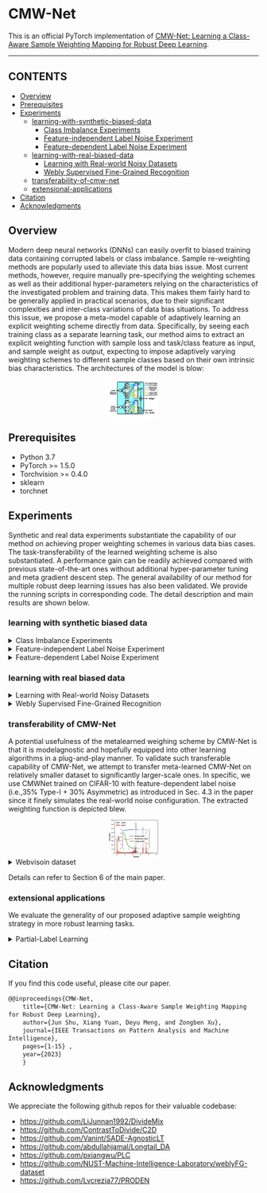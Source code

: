 # CMW-Net
This is an official PyTorch implementation of [CMW-Net: Learning a Class-Aware Sample Weighting Mapping for Robust Deep Learning](https://arxiv.org/pdf/2202.05613.pdf).
****
## CONTENTS

* [Overview](#overview)
* [Prerequisites](#prerequisites)
* [Experiments](#experiments)
    * [learning-with-synthetic-biased-data](#learning-with-synthetic-biased-data)
        * [Class Imbalance Experiments](#Class-Imbalance-Experiments)
        * [Feature-independent Label Noise Experiment](#Feature-independent-Label-Noise-Experiment)
        * [Feature-dependent Label Noise Experiment](#Feature-dependent-Label-Noise-Experiment)
    * [learning-with-real-biased-data](#learning-with-real-biased-data)
        * [Learning with Real-world Noisy Datasets](#Learning-with-Real-world-Noisy-Datasets)
        * [Webly Supervised Fine-Grained Recognition](#Webly-Supervised-Fine-Grained-Recognition)
    * [transferability-of-cmw-net](#transferability-of-cmw-net)
    * [extensional-applications](#extensional-applications)
        <!-- * [Partial-Label Learning](#Partial-Label_Learning) -->
* [Citation](#citation)
* [Acknowledgments](#acknowledgments)

## Overview

Modern deep neural networks (DNNs) can easily overfit to biased training data containing corrupted labels or class imbalance.
Sample re-weighting methods are popularly used to alleviate this data bias issue. Most current methods, however, require manually
pre-specifying the weighting schemes as well as their additional hyper-parameters relying on the characteristics of the investigated
problem and training data. This makes them fairly hard to be generally applied in practical scenarios, due to their significant complexities
and inter-class variations of data bias situations. To address this issue, we propose a meta-model capable of adaptively learning an explicit weighting scheme directly from data. Specifically, by seeing each training class as a separate learning task, our method aims to extract an explicit weighting function with sample loss and task/class feature as input, and sample weight as output, expecting to impose adaptively varying weighting schemes to different sample classes based on their own intrinsic bias characteristics. The architectures of the model is blow:
<div  align="center">    
    <img src="fig/weightnet_class.jpg" width="20%" height="20%" align=center />
</div>

## Prerequisites
* Python 3.7
* PyTorch >= 1.5.0
* Torchvision >= 0.4.0
* sklearn
* torchnet
    
## Experiments
Synthetic and real data experiments substantiate the capability of our method on achieving proper weighting schemes in various data bias cases. The task-transferability of the learned weighting scheme is also substantiated. A performance gain can be readily achieved
compared with previous state-of-the-art ones without additional hyper-parameter tuning and meta gradient descent step. The general availability of our method for multiple robust deep learning issues has also been validated. We provide the running scripts in corresponding code. The detail description and main results are shown below.

### learning with synthetic biased data
<details>
  <summary> <a id='Class-Imbalance-Experiments'>Class Imbalance Experiments</a></summary>

You can repeat the results of Class Imbalance Experiments(TABLE 1 in the paper) by

```
cd section4/Class_Imbalance
bash table1.sh
```

The main results are shown below:
<table class="tg">
<thead>
  <tr>
    <th class="tg-0pky">Dataset Name </th>
    <th class="tg-c3ow" colspan="6">CIFAR-10-LT </th>
    <th class="tg-c3ow" colspan="6">CIFAR-100-LT</th>
  </tr>
</thead>
<tbody>
  <tr>
    <td class="tg-0pky">Imbalance factor </td>
    <td class="tg-c3ow">200 </td>
    <td class="tg-c3ow">100 </td>
    <td class="tg-c3ow">50 </td>
    <td class="tg-c3ow">20 </td>
    <td class="tg-c3ow">10 </td>
    <td class="tg-c3ow">1 </td>
    <td class="tg-c3ow">200 </td>
    <td class="tg-c3ow">100 </td>
    <td class="tg-c3ow">50 </td>
    <td class="tg-c3ow">20 </td>
    <td class="tg-c3ow">10 </td>
    <td class="tg-c3ow">1</td>
  </tr>
  <tr>
    <td class="tg-0pky">ERM </td>
    <td class="tg-c3ow">34.32 </td>
    <td class="tg-c3ow">29.64 </td>
    <td class="tg-c3ow">25.19 </td>
    <td class="tg-c3ow">17.77 </td>
    <td class="tg-c3ow">13.61 </td>
    <td class="tg-c3ow">7.53 </td>
    <td class="tg-c3ow">65.16 </td>
    <td class="tg-c3ow">61.68 </td>
    <td class="tg-c3ow">56.15 </td>
    <td class="tg-c3ow">48.86 </td>
    <td class="tg-c3ow">44.29 </td>
    <td class="tg-c3ow">29.50</td>
  </tr>
  <tr>
    <td class="tg-0pky">Focal loss</td>
    <td class="tg-c3ow">34.71 </td>
    <td class="tg-c3ow">29.62 </td>
    <td class="tg-c3ow">23.29 </td>
    <td class="tg-c3ow">17.24 </td>
    <td class="tg-c3ow">13.34 </td>
    <td class="tg-c3ow">6.97 </td>
    <td class="tg-c3ow">64.38 </td>
    <td class="tg-c3ow">61.59 </td>
    <td class="tg-c3ow">55.68 </td>
    <td class="tg-c3ow">48.05 </td>
    <td class="tg-c3ow">44.22 </td>
    <td class="tg-c3ow">28.85</td>
  </tr>
  <tr>
    <td class="tg-0pky">CB loss</td>
    <td class="tg-c3ow">31.11 </td>
    <td class="tg-c3ow">27.63 </td>
    <td class="tg-c3ow">21.95 </td>
    <td class="tg-c3ow">15.64 </td>
    <td class="tg-c3ow">13.23 </td>
    <td class="tg-c3ow">7.53 </td>
    <td class="tg-c3ow">64.44 </td>
    <td class="tg-c3ow">61.23 </td>
    <td class="tg-c3ow">55.21 </td>
    <td class="tg-c3ow">48.06 </td>
    <td class="tg-c3ow">42.43 </td>
    <td class="tg-c3ow">29.37</td>
  </tr>
  <tr>
    <td class="tg-0pky">LDAM loss</td>
    <td class="tg-c3ow">- </td>
    <td class="tg-c3ow">26.65 </td>
    <td class="tg-c3ow">- </td>
    <td class="tg-c3ow">- </td>
    <td class="tg-c3ow">13.04 </td>
    <td class="tg-c3ow">- </td>
    <td class="tg-c3ow">60.40 </td>
    <td class="tg-c3ow">- </td>
    <td class="tg-c3ow">- </td>
    <td class="tg-c3ow">- </td>
    <td class="tg-c3ow">43.09 </td>
    <td class="tg-c3ow">-</td>
  </tr>
  <tr>
    <td class="tg-0pky">L2RW</td>
    <td class="tg-c3ow">33.49 </td>
    <td class="tg-c3ow">25.84 </td>
    <td class="tg-c3ow">21.07 </td>
    <td class="tg-c3ow">16.90 </td>
    <td class="tg-c3ow">14.81 </td>
    <td class="tg-c3ow">10.75 </td>
    <td class="tg-c3ow">66.62 </td>
    <td class="tg-c3ow">59.77 </td>
    <td class="tg-c3ow">55.56 </td>
    <td class="tg-c3ow">48.36 </td>
    <td class="tg-c3ow">46.27 </td>
    <td class="tg-c3ow">35.89</td>
  </tr>
  <tr>
    <td class="tg-0pky">MW-Net </td>
    <td class="tg-c3ow">32.80 </td>
    <td class="tg-c3ow">26.43 </td>
    <td class="tg-c3ow">20.90 </td>
    <td class="tg-c3ow">15.55 </td>
    <td class="tg-c3ow">12.45 </td>
    <td class="tg-c3ow">7.19 </td>
    <td class="tg-c3ow">63.38 </td>
    <td class="tg-c3ow">58.39 </td>
    <td class="tg-c3ow">54.34 </td>
    <td class="tg-c3ow">46.96 </td>
    <td class="tg-c3ow">41.09 </td>
    <td class="tg-c3ow">29.90</td>
  </tr>
  <tr>
    <td class="tg-0pky">MCW with CE loss</td>
    <td class="tg-c3ow">29.34 </td>
    <td class="tg-c3ow">23.59 </td>
    <td class="tg-c3ow">19.49 </td>
    <td class="tg-c3ow">13.54 </td>
    <td class="tg-c3ow">11.15 </td>
    <td class="tg-7btt">7.21 </td>
    <td class="tg-7btt">60.69 </td>
    <td class="tg-c3ow">56.65 </td>
    <td class="tg-c3ow">51.47 </td>
    <td class="tg-c3ow">44.38 </td>
    <td class="tg-c3ow">40.42 </td>
    <td class="tg-c3ow">-</td>
  </tr>
  <tr>
    <td class="tg-0pky">CMW-Net with CE loss </td>
    <td class="tg-7btt">27.80 </td>
    <td class="tg-7btt">21.15 </td>
    <td class="tg-7btt">17.26 </td>
    <td class="tg-7btt">12.45 </td>
    <td class="tg-7btt">10.97 </td>
    <td class="tg-c3ow">8.30 </td>
    <td class="tg-c3ow">60.85 </td>
    <td class="tg-7btt">55.25 </td>
    <td class="tg-7btt">49.73 </td>
    <td class="tg-7btt">43.06 </td>
    <td class="tg-7btt">39.41 </td>
    <td class="tg-c3ow">30.81</td>
  </tr>
  <tr>
    <td class="tg-0pky">MCW with LDAM loss</td>
    <td class="tg-7btt">25.10 </td>
    <td class="tg-c3ow">20.00 </td>
    <td class="tg-c3ow">17.77 </td>
    <td class="tg-c3ow">15.63 </td>
    <td class="tg-c3ow">12.60 </td>
    <td class="tg-c3ow">10.29 </td>
    <td class="tg-c3ow">60.47 </td>
    <td class="tg-c3ow">55.92 </td>
    <td class="tg-7btt">50.84 </td>
    <td class="tg-c3ow">47.62 </td>
    <td class="tg-c3ow">42.00 </td>
    <td class="tg-c3ow">-</td>
  </tr>
  <tr>
    <td class="tg-0pky">CMW-Net with LDAM loss </td>
    <td class="tg-c3ow">25.57 </td>
    <td class="tg-7btt">19.95 </td>
    <td class="tg-7btt">17.66 </td>
    <td class="tg-7btt">13.08 </td>
    <td class="tg-7btt">11.42 </td>
    <td class="tg-7btt">7.04 </td>
    <td class="tg-7btt">59.81 </td>
    <td class="tg-7btt">55.87 </td>
    <td class="tg-c3ow">51.14 </td>
    <td class="tg-7btt">45.26 </td>
    <td class="tg-7btt">40.32 </td>
    <td class="tg-7btt">29.19</td>
  </tr>
  <tr>
    <td class="tg-0pky">SADE</td>
    <td class="tg-c3ow">19.37 </td>
    <td class="tg-c3ow">16.78 </td>
    <td class="tg-c3ow">14.81 </td>
    <td class="tg-c3ow">11.78 </td>
    <td class="tg-c3ow">9.88 </td>
    <td class="tg-c3ow">7.72 </td>
    <td class="tg-c3ow">54.78 </td>
    <td class="tg-c3ow">50.20 </td>
    <td class="tg-c3ow">46.12 </td>
    <td class="tg-c3ow">40.06 </td>
    <td class="tg-c3ow">36.40 </td>
    <td class="tg-c3ow">28.08</td>
  </tr>
  <tr>
    <td class="tg-0pky">CMW-Net with SADE </td>
    <td class="tg-7btt">19.11 </td>
    <td class="tg-7btt">16.04 </td>
    <td class="tg-7btt">13.54 </td>
    <td class="tg-7btt">10.25 </td>
    <td class="tg-7btt">9.39 </td>
    <td class="tg-7btt">5.39 </td>
    <td class="tg-7btt">54.59 </td>
    <td class="tg-7btt">49.50 </td>
    <td class="tg-7btt">46.01 </td>
    <td class="tg-7btt">39.42 </td>
    <td class="tg-7btt">34.78 </td>
    <td class="tg-7btt">27.50</td>
  </tr>
</tbody>
</table>

Details can refer to Section 4.1 of the main paper.

</details>

<details>
  <summary> <a id='Feature-independent-Label-Noise-Experiment'>Feature-independent Label Noise Experiment</a> </summary>


You can repeat the results of Feature-independent Label Noise Experiment(TABLE 2 and TABLE 3 in the paper) by

```
cd section4/Feature-independent_Label_Noise
bash table2.sh
```
The main results are shown below:
<table class="tg">
<thead>
  <tr>
    <th class="tg-0pky" rowspan="2">Datasets</th>
    <th class="tg-c3ow" rowspan="2">Noise</th>
    <th class="tg-c3ow" colspan="4">Symmetric Noise</th>
    <th class="tg-c3ow" colspan="4">Asymmetric Noise</th>
  </tr>
  <tr>
    <th class="tg-0pky">0.2</th>
    <th class="tg-c3ow">0.4</th>
    <th class="tg-c3ow">0.6</th>
    <th class="tg-c3ow">0.8</th>
    <th class="tg-c3ow">0.2</th>
    <th class="tg-c3ow">0.4</th>
    <th class="tg-c3ow">0.6</th>
    <th class="tg-c3ow">0.8</th>
  </tr>
</thead>
<tbody>
  <tr>
    <td class="tg-0pky" rowspan="9">CIFAR-10</td>
    <td class="tg-c3ow">ERM </td>
    <td class="tg-c3ow">86.98 ± 0.12 </td>
    <td class="tg-c3ow">77.52 ± 0.41 </td>
    <td class="tg-c3ow">73.63 ± 0.85 </td>
    <td class="tg-c3ow">53.82 ± 1.04 </td>
    <td class="tg-c3ow">83.60 ± 0.24 </td>
    <td class="tg-c3ow">77.85 ± 0.98 </td>
    <td class="tg-c3ow">69.69 ± 0.72 </td>
    <td class="tg-c3ow">55.20 ± 0.28</td>
  </tr>
  <tr>
    <td class="tg-0pky">Forward</td>
    <td class="tg-c3ow">87.99 ± 0.36 </td>
    <td class="tg-c3ow">83.25 ± 0.38 </td>
    <td class="tg-c3ow">74.96 ± 0.65 </td>
    <td class="tg-c3ow">54.64 ± 0.44 </td>
    <td class="tg-c3ow">91.34 ± 0.28 </td>
    <td class="tg-c3ow">89.87 ± 0.61 </td>
    <td class="tg-c3ow">87.24 ± 0.96 </td>
    <td class="tg-c3ow">81.07 ± 1.92</td>
  </tr>
  <tr>
    <td class="tg-0pky">GCE</td>
    <td class="tg-c3ow">89.99 ± 0.16 </td>
    <td class="tg-c3ow">87.31 ± 0.53 </td>
    <td class="tg-c3ow">82.15 ± 0.47 </td>
    <td class="tg-c3ow">57.36 ± 2.08 </td>
    <td class="tg-c3ow">89.75 ± 1.53 </td>
    <td class="tg-c3ow">87.75 ± 0.36 </td>
    <td class="tg-c3ow">67.21 ± 3.64 </td>
    <td class="tg-c3ow">57.46 ± 0.31</td>
  </tr>
  <tr>
    <td class="tg-0pky">M-correction</td>
    <td class="tg-c3ow">93.80 ± 0.23 </td>
    <td class="tg-c3ow">92.53 ± 0.11 </td>
    <td class="tg-c3ow">90.30 ± 0.34 </td>
    <td class="tg-c3ow">86.80 ± 0.11 </td>
    <td class="tg-c3ow">92.15 ± 0.18 </td>
    <td class="tg-c3ow">91.76 ± 0.57 </td>
    <td class="tg-c3ow">87.59 ± 0.33 </td>
    <td class="tg-c3ow">67.78 ± 1.22</td>
  </tr>
  <tr>
    <td class="tg-0pky">DivideMix</td>
    <td class="tg-c3ow">95.70 ± 0.31 </td>
    <td class="tg-c3ow">95.00 ± 0.17 </td>
    <td class="tg-c3ow">94.23 ± 0.23 </td>
    <td class="tg-c3ow">92.90 ± 0.31 </td>
    <td class="tg-c3ow">93.96 ± 0.21 </td>
    <td class="tg-c3ow">91.80 ± 0.78 </td>
    <td class="tg-c3ow">80.14 ± 0.45 </td>
    <td class="tg-c3ow">59.23 ± 0.38</td>
  </tr>
  <tr>
    <td class="tg-0pky">L2RW</td>
    <td class="tg-c3ow">89.45 ± 0.62 </td>
    <td class="tg-c3ow">87.18 ± 0.84 </td>
    <td class="tg-c3ow">81.57 ± 0.66 </td>
    <td class="tg-c3ow">58.59 ± 1.84 </td>
    <td class="tg-c3ow">90.46 ± 0.56 </td>
    <td class="tg-c3ow">89.76 ± 0.53 </td>
    <td class="tg-c3ow">88.22 ± 0.71 </td>
    <td class="tg-c3ow">85.17 ± 0.31</td>
  </tr>
  <tr>
    <td class="tg-0pky">MW-Net</td>
    <td class="tg-c3ow">90.46 ± 0.52 </td>
    <td class="tg-c3ow">86.53 ± 0.57 </td>
    <td class="tg-c3ow">82.98 ± 0.34 </td>
    <td class="tg-c3ow">64.41 ± 0.92 </td>
    <td class="tg-c3ow">92.69 ± 0.24 </td>
    <td class="tg-c3ow">90.17 ± 0.11 </td>
    <td class="tg-c3ow">68.55 ± 0.76 </td>
    <td class="tg-c3ow">58.29 ± 1.33</td>
  </tr>
  <tr>
    <td class="tg-0pky">CMW-Net </td>
    <td class="tg-c3ow">91.09 ± 0.54 </td>
    <td class="tg-c3ow">86.91 ± 0.37 </td>
    <td class="tg-c3ow">83.33 ± 0.55 </td>
    <td class="tg-c3ow">64.80 ± 0.72 </td>
    <td class="tg-c3ow">93.02 ± 0.25 </td>
    <td class="tg-c3ow">92.70 ± 0.32 </td>
    <td class="tg-c3ow">91.28 ± 0.40 </td>
    <td class="tg-c3ow">87.50 ± 0.26</td>
  </tr>
  <tr>
    <td class="tg-0pky">CMW-Net-SL </td>
    <td class="tg-c3ow">96.20 ± 0.33 </td>
    <td class="tg-c3ow">95.29 ± 0.14 </td>
    <td class="tg-c3ow">94.51 ± 0.32 </td>
    <td class="tg-c3ow">92.10 ± 0.76 </td>
    <td class="tg-c3ow">95.48 ± 0.29 </td>
    <td class="tg-c3ow">94.51 ± 0.52 </td>
    <td class="tg-c3ow">94.18 ± 0.21 </td>
    <td class="tg-c3ow">93.07 ± 0.24</td>
  </tr>
  <tr>
    <td class="tg-0pky" rowspan="9">CIFAR-100</td>
    <td class="tg-c3ow">ERM </td>
    <td class="tg-c3ow">60.38 ± 0.75 </td>
    <td class="tg-c3ow">46.92 ± 0.51 </td>
    <td class="tg-c3ow">31.82 ± 1.16 </td>
    <td class="tg-c3ow">8.29 ± 3.24 </td>
    <td class="tg-c3ow">61.05 ± 0.11 </td>
    <td class="tg-c3ow">50.30 ± 1.11 </td>
    <td class="tg-c3ow">37.34 ± 1.80 </td>
    <td class="tg-c3ow">12.46 ± 0.43</td>
  </tr>
  <tr>
    <td class="tg-0pky">Forward</td>
    <td class="tg-c3ow">63.71 ± 0.49 </td>
    <td class="tg-c3ow">49.34 ± 0.60 </td>
    <td class="tg-c3ow">37.90 ± 0.76 </td>
    <td class="tg-c3ow">9.57 ± 1.01 </td>
    <td class="tg-c3ow">64.97 ± 0.47 </td>
    <td class="tg-c3ow">52.37 ± 0.71 </td>
    <td class="tg-c3ow">44.58 ± 0.60 </td>
    <td class="tg-c3ow">15.84 ± 0.62</td>
  </tr>
  <tr>
    <td class="tg-0pky">GCE</td>
    <td class="tg-c3ow">68.02 ± 1.05 </td>
    <td class="tg-c3ow">64.18 ± 0.30 </td>
    <td class="tg-c3ow">54.46 ± 0.31 </td>
    <td class="tg-c3ow">15.61 ± 0.97 </td>
    <td class="tg-c3ow">66.15 ± 0.44 </td>
    <td class="tg-c3ow">56.85 ± 0.72 </td>
    <td class="tg-c3ow">40.58 ± 0.47 </td>
    <td class="tg-c3ow">15.82 ± 0.63</td>
  </tr>
  <tr>
    <td class="tg-0pky">M-correction</td>
    <td class="tg-c3ow">73.90 ± 0.14 </td>
    <td class="tg-c3ow">70.10 ± 0.14 </td>
    <td class="tg-c3ow">59.50 ± 0.35 </td>
    <td class="tg-c3ow">48.20 ± 0.23 </td>
    <td class="tg-c3ow">71.85 ± 0.19 </td>
    <td class="tg-c3ow">70.83 ± 0.48 </td>
    <td class="tg-c3ow">60.51 ± 0.52 </td>
    <td class="tg-c3ow">16.06 ± 0.33</td>
  </tr>
  <tr>
    <td class="tg-0pky">DivideMix</td>
    <td class="tg-c3ow">76.90 ± 0.21 </td>
    <td class="tg-c3ow">75.20 ± 0.12 </td>
    <td class="tg-c3ow">72.00 ± 0.33 </td>
    <td class="tg-c3ow">59.60 ± 0.21 </td>
    <td class="tg-c3ow">76.12 ± 0.44 </td>
    <td class="tg-c3ow">73.47 ± 0.63 </td>
    <td class="tg-c3ow">45.83 ± 0.83 </td>
    <td class="tg-c3ow">16.98 ± 0.40</td>
  </tr>
  <tr>
    <td class="tg-0pky">L2RW</td>
    <td class="tg-c3ow">65.32 ± 0.42 </td>
    <td class="tg-c3ow">55.75 ± 0.81 </td>
    <td class="tg-c3ow">41.16 ± 0.85 </td>
    <td class="tg-c3ow">16.80 ± 0.22 </td>
    <td class="tg-c3ow">65.93 ± 0.17 </td>
    <td class="tg-c3ow">62.48 ± 0.56 </td>
    <td class="tg-c3ow">51.66 ± 0.49 </td>
    <td class="tg-c3ow">12.40 ± 0.61</td>
  </tr>
  <tr>
    <td class="tg-0pky">MW-Net</td>
    <td class="tg-c3ow">69.93 ± 0.40 </td>
    <td class="tg-c3ow">65.29 ± 0.43 </td>
    <td class="tg-c3ow">55.59 ± 1.07 </td>
    <td class="tg-c3ow">27.63 ± 0.56 </td>
    <td class="tg-c3ow">69.80 ± 0.34 </td>
    <td class="tg-c3ow">64.88 ± 0.63 </td>
    <td class="tg-c3ow">56.89 ± 0.95 </td>
    <td class="tg-c3ow">17.05 ± 0.52</td>
  </tr>
  <tr>
    <td class="tg-0pky">CMW-Net </td>
    <td class="tg-c3ow">70.11 ± 0.19 </td>
    <td class="tg-c3ow">65.84 ± 0.50 </td>
    <td class="tg-c3ow">56.93 ± 0.38 </td>
    <td class="tg-c3ow">28.36 ± 0.67 </td>
    <td class="tg-c3ow">71.07 ± 0.56 </td>
    <td class="tg-c3ow">66.15 ± 0.51 </td>
    <td class="tg-c3ow">58.21 ± 0.78 </td>
    <td class="tg-c3ow">17.41 ± 0.16</td>
  </tr>
  <tr>
    <td class="tg-0pky">CMW-Net-SL </td>
    <td class="tg-c3ow">77.84 ± 0.12 </td>
    <td class="tg-c3ow">76.25 ± 0.67 </td>
    <td class="tg-c3ow">72.61 ± 0.92 </td>
    <td class="tg-c3ow">55.21 ± 0.31 </td>
    <td class="tg-c3ow">77.73 ± 0.37 </td>
    <td class="tg-c3ow">75.69 ± 0.68 </td>
    <td class="tg-c3ow">61.54 ± 0.72 </td>
    <td class="tg-c3ow">18.34 ± 0.21</td>
  </tr>
</tbody>
</table>

<table class="tg">
<thead>
  <tr>
    <th class="tg-c3ow" rowspan="2">Datasets</th>
    <th class="tg-c3ow" rowspan="2">Noise</th>
    <th class="tg-c3ow" colspan="4">Symmetric</th>
    <th class="tg-c3ow">Asy. Noise</th>
  </tr>
  <tr>
    <th class="tg-c3ow">0.2 </th>
    <th class="tg-c3ow">0.5 </th>
    <th class="tg-c3ow">0.8 </th>
    <th class="tg-c3ow">0.9 </th>
    <th class="tg-c3ow">0.4</th>
  </tr>
</thead>
<tbody>
  <tr>
    <td class="tg-c3ow" rowspan="8">CIFAR-10</td>
    <td class="tg-c3ow">DivideMix</td>
    <td class="tg-c3ow">95.7 </td>
    <td class="tg-c3ow">94.4 </td>
    <td class="tg-c3ow">92.9 </td>
    <td class="tg-c3ow">75.4 </td>
    <td class="tg-c3ow">92.1</td>
  </tr>
  <tr>
    <td class="tg-c3ow">ELR+</td>
    <td class="tg-c3ow">94.6 </td>
    <td class="tg-c3ow">93.8 </td>
    <td class="tg-c3ow">93.1 </td>
    <td class="tg-c3ow">75.2 </td>
    <td class="tg-c3ow">92.7</td>
  </tr>
  <tr>
    <td class="tg-c3ow">REED</td>
    <td class="tg-c3ow">95.7 </td>
    <td class="tg-c3ow">95.4 </td>
    <td class="tg-c3ow">94.1 </td>
    <td class="tg-c3ow">93.5 </td>
    <td class="tg-c3ow">-</td>
  </tr>
  <tr>
    <td class="tg-c3ow">AugDesc</td>
    <td class="tg-c3ow">96.2 </td>
    <td class="tg-c3ow">95.1 </td>
    <td class="tg-c3ow">93.6 </td>
    <td class="tg-c3ow">91.8 </td>
    <td class="tg-c3ow">94.3</td>
  </tr>
  <tr>
    <td class="tg-c3ow">C2D</td>
    <td class="tg-c3ow">96.2 </td>
    <td class="tg-c3ow">95.1 </td>
    <td class="tg-c3ow">94.3 </td>
    <td class="tg-c3ow">93.4 </td>
    <td class="tg-c3ow">90.8</td>
  </tr>
  <tr>
    <td class="tg-c3ow">Two-step</td>
    <td class="tg-c3ow">96.2 </td>
    <td class="tg-c3ow">95.3 </td>
    <td class="tg-c3ow">93.7 </td>
    <td class="tg-c3ow">92.7 </td>
    <td class="tg-c3ow">92.4</td>
  </tr>
  <tr>
    <td class="tg-c3ow">CMW-Net-SL </td>
    <td class="tg-c3ow">96.2 </td>
    <td class="tg-c3ow">95.1 </td>
    <td class="tg-c3ow">92.1 </td>
    <td class="tg-c3ow">48.0 </td>
    <td class="tg-c3ow">94.5</td>
  </tr>
  <tr>
    <td class="tg-c3ow">CMW-Net-SL+ </td>
    <td class="tg-c3ow">96.6 </td>
    <td class="tg-c3ow">96.2 </td>
    <td class="tg-c3ow">95.4 </td>
    <td class="tg-c3ow">93.7 </td>
    <td class="tg-c3ow">96.0</td>
  </tr>
  <tr>
    <td class="tg-c3ow" rowspan="8">CIFAR-100</td>
    <td class="tg-c3ow">DivideMix</td>
    <td class="tg-c3ow">77.3 </td>
    <td class="tg-c3ow">74.6 </td>
    <td class="tg-c3ow">60.2 </td>
    <td class="tg-c3ow">31.5 </td>
    <td class="tg-c3ow">72.1</td>
  </tr>
  <tr>
    <td class="tg-c3ow">ELR+</td>
    <td class="tg-c3ow">77.5 </td>
    <td class="tg-c3ow">72.4 </td>
    <td class="tg-c3ow">58.2 </td>
    <td class="tg-c3ow">30.8 </td>
    <td class="tg-c3ow">76.5</td>
  </tr>
  <tr>
    <td class="tg-c3ow">REED</td>
    <td class="tg-c3ow">76.5 </td>
    <td class="tg-c3ow">72.2 </td>
    <td class="tg-c3ow">66.5 </td>
    <td class="tg-c3ow">59.4 </td>
    <td class="tg-c3ow">-</td>
  </tr>
  <tr>
    <td class="tg-c3ow">AugDesc</td>
    <td class="tg-c3ow">79.2 </td>
    <td class="tg-c3ow">77.0 </td>
    <td class="tg-c3ow">66.1 </td>
    <td class="tg-c3ow">40.9 </td>
    <td class="tg-c3ow">76.8</td>
  </tr>
  <tr>
    <td class="tg-c3ow">C2D</td>
    <td class="tg-c3ow">78.3 </td>
    <td class="tg-c3ow">76.1 </td>
    <td class="tg-c3ow">67.4 </td>
    <td class="tg-c3ow">58.5 </td>
    <td class="tg-c3ow">75.1</td>
  </tr>
  <tr>
    <td class="tg-c3ow">Two-step</td>
    <td class="tg-c3ow">79.1 </td>
    <td class="tg-c3ow">78.2 </td>
    <td class="tg-c3ow">70.1 </td>
    <td class="tg-c3ow">53.2 </td>
    <td class="tg-c3ow">65.5</td>
  </tr>
  <tr>
    <td class="tg-c3ow">CMW-Net-SL </td>
    <td class="tg-c3ow">77.84 </td>
    <td class="tg-c3ow">76.2 </td>
    <td class="tg-c3ow">55.2 </td>
    <td class="tg-c3ow">21.2 </td>
    <td class="tg-c3ow">75.7</td>
  </tr>
  <tr>
    <td class="tg-c3ow">CMW-Net-SL+ </td>
    <td class="tg-c3ow">80.2 </td>
    <td class="tg-c3ow">78.2 </td>
    <td class="tg-c3ow">71.1 </td>
    <td class="tg-c3ow">64.6 </td>
    <td class="tg-c3ow">77.2</td>
  </tr>
</tbody>
</table>

Details can refer to Section 4.2 of the main paper.

</details>

<details>
  <summary> <a id='Feature-dependent-Label-Noise-Experiment'>Feature-dependent Label Noise Experiment</a> </summary>

You can repeat the results of TABLE 4 in the paper by
```
cd section4/Feature-dependent_Label_Noise
bash table4.sh
```
The main results are shown below:
<style type="text/css">
.tg  {border-collapse:collapse;border-spacing:0;}
.tg td{border-color:black;border-style:solid;border-width:1px;font-family:Arial, sans-serif;font-size:14px;
  overflow:hidden;padding:10px 5px;word-break:normal;}
.tg th{border-color:black;border-style:solid;border-width:1px;font-family:Arial, sans-serif;font-size:14px;
  font-weight:normal;overflow:hidden;padding:10px 5px;word-break:normal;}
.tg .tg-cly1{text-align:left;vertical-align:middle}
</style>
<table class="tg">
<thead>
  <tr>
    <th class="tg-cly1">Datasets </th>
    <th class="tg-cly1">Noise </th>
    <th class="tg-cly1">ERM </th>
    <th class="tg-cly1">LRT</th>
    <th class="tg-cly1">GCE</th>
    <th class="tg-cly1">MW-Net</th>
    <th class="tg-cly1">PLC</th>
    <th class="tg-cly1">CMW-Net </th>
    <th class="tg-cly1">CMW-Net-SL</th>
  </tr>
</thead>
<tbody>
  <tr>
    <td class="tg-cly1" rowspan="6">CIFAR-10</td>
    <td class="tg-cly1">Type-I (35%) </td>
    <td class="tg-cly1">78.11 ± 0.74 </td>
    <td class="tg-cly1">80.98 ± 0.80 </td>
    <td class="tg-cly1">80.65 ± 0.39 </td>
    <td class="tg-cly1">82.20 ± 0.40 </td>
    <td class="tg-cly1">82.80 ± 0.27 </td>
    <td class="tg-cly1">82.27 ± 0.33 </td>
    <td class="tg-cly1">84.23 ± 0.17</td>
  </tr>
  <tr>
    <td class="tg-cly1">Type-I (70%) </td>
    <td class="tg-cly1">41.98 ± 1.96 </td>
    <td class="tg-cly1">41.52 ± 4.53 </td>
    <td class="tg-cly1">36.52 ± 1.62 </td>
    <td class="tg-cly1">38.85 ± 0.67 </td>
    <td class="tg-cly1">42.74 ± 2.14 </td>
    <td class="tg-cly1">42.23 ± 0.69 </td>
    <td class="tg-cly1">44.19 ± 0.69</td>
  </tr>
  <tr>
    <td class="tg-cly1">Type-II (35%) </td>
    <td class="tg-cly1">76.65 ± 0.57 </td>
    <td class="tg-cly1">80.74 ± 0.25 </td>
    <td class="tg-cly1">77.60 ± 0.88 </td>
    <td class="tg-cly1">81.28 ± 0.56 </td>
    <td class="tg-cly1">81.54 ± 0.47 </td>
    <td class="tg-cly1">81.69 ± 0.57 </td>
    <td class="tg-cly1">83.12 ± 0.40</td>
  </tr>
  <tr>
    <td class="tg-cly1">Type-II (70%) </td>
    <td class="tg-cly1">45.57 ± 1.12 </td>
    <td class="tg-cly1">81.08 ± 0.35 </td>
    <td class="tg-cly1">40.30 ± 1.46 </td>
    <td class="tg-cly1">42.15 ± 1.07 </td>
    <td class="tg-cly1">46.04 ± 2.20 </td>
    <td class="tg-cly1">46.30 ± 0.77 </td>
    <td class="tg-cly1">48.26 ± 0.88</td>
  </tr>
  <tr>
    <td class="tg-cly1">Type-III (35%) </td>
    <td class="tg-cly1">76.89 ± 0.79 </td>
    <td class="tg-cly1">76.89 ± 0.79 </td>
    <td class="tg-cly1">79.18 ± 0.61 </td>
    <td class="tg-cly1">81.57 ± 0.73 </td>
    <td class="tg-cly1">81.50 ± 0.50 </td>
    <td class="tg-cly1">81.52 ± 0.38 </td>
    <td class="tg-cly1">83.10 ± 0.34</td>
  </tr>
  <tr>
    <td class="tg-cly1">Type-III (70%) </td>
    <td class="tg-cly1">43.32 ± 1.00 </td>
    <td class="tg-cly1">44.47 ± 1.23 </td>
    <td class="tg-cly1">37.10 ± 0.59 </td>
    <td class="tg-cly1">42.43 ± 1.27 </td>
    <td class="tg-cly1">45.05 ± 1.13 </td>
    <td class="tg-cly1">43.76 ± 0.96 </td>
    <td class="tg-cly1">45.15 ± 0.91</td>
  </tr>
  <tr>
    <td class="tg-cly1" rowspan="6">CIFAR-100</td>
    <td class="tg-cly1">Type-I (35%) </td>
    <td class="tg-cly1">57.68 ± 0.29 </td>
    <td class="tg-cly1">56.74 ± 0.34 </td>
    <td class="tg-cly1">58.37 ± 0.18 </td>
    <td class="tg-cly1">62.10 ± 0.50 </td>
    <td class="tg-cly1">60.01 ± 0.43 </td>
    <td class="tg-cly1">62.43 ± 0.38 </td>
    <td class="tg-cly1">64.01 ± 0.11</td>
  </tr>
  <tr>
    <td class="tg-cly1">Type-I (70%) </td>
    <td class="tg-cly1">39.32 ± 0.43 </td>
    <td class="tg-cly1">45.29 ± 0.43 </td>
    <td class="tg-cly1">40.01 ± 0.71 </td>
    <td class="tg-cly1">44.71 ± 0.49 </td>
    <td class="tg-cly1">45.92 ± 0.61 </td>
    <td class="tg-cly1">46.68 ± 0.64 </td>
    <td class="tg-cly1">47.62 ± 0.44</td>
  </tr>
  <tr>
    <td class="tg-cly1">Type-II (35%) </td>
    <td class="tg-cly1">57.83 ± 0.25 </td>
    <td class="tg-cly1">57.25 ± 0.68 </td>
    <td class="tg-cly1">58.11 ± 1.05 </td>
    <td class="tg-cly1">63.78 ± 0.24 </td>
    <td class="tg-cly1">63.68 ± 0.29 </td>
    <td class="tg-cly1">64.08 ± 0.26 </td>
    <td class="tg-cly1">64.13 ± 0.19</td>
  </tr>
  <tr>
    <td class="tg-cly1">Type-II (70%) </td>
    <td class="tg-cly1">39.30 ± 0.32 </td>
    <td class="tg-cly1">43.71 ± 0.51 </td>
    <td class="tg-cly1">37.75 ± 0.46 </td>
    <td class="tg-cly1">44.61 ± 0.41 </td>
    <td class="tg-cly1">45.03 ± 0.50 </td>
    <td class="tg-cly1">50.01 ± 0.51 </td>
    <td class="tg-cly1">51.99 ± 0.35</td>
  </tr>
  <tr>
    <td class="tg-cly1">Type-III (35%) </td>
    <td class="tg-cly1">56.07 ± 0.79 </td>
    <td class="tg-cly1">56.57 ± 0.30 </td>
    <td class="tg-cly1">57.51 ± 1.16 </td>
    <td class="tg-cly1">62.53 ± 0.33 </td>
    <td class="tg-cly1">63.68 ± 0.29 </td>
    <td class="tg-cly1">63.21 ± 0.23 </td>
    <td class="tg-cly1">64.47 ± 0.15</td>
  </tr>
  <tr>
    <td class="tg-cly1">Type-III (70%) </td>
    <td class="tg-cly1">40.01 ± 0.18 </td>
    <td class="tg-cly1">44.41 ± 0.19 </td>
    <td class="tg-cly1">40.53 ± 0.60 </td>
    <td class="tg-cly1">45.17 ± 0.77 </td>
    <td class="tg-cly1">44.45 ± 0.62 </td>
    <td class="tg-cly1">47.38 ± 0.65 </td>
    <td class="tg-cly1">48.78 ± 0.62</td>
  </tr>
</tbody>
</table>

We can repeat the results of TABLE 5 in the paper by
```
cd section4/Feature-dependent_Label_Noise
bash table5.sh
```
The main results are shown below:
<style type="text/css">
.tg  {border-collapse:collapse;border-spacing:0;}
.tg td{border-color:black;border-style:solid;border-width:1px;font-family:Arial, sans-serif;font-size:14px;
  overflow:hidden;padding:10px 5px;word-break:normal;}
.tg th{border-color:black;border-style:solid;border-width:1px;font-family:Arial, sans-serif;font-size:14px;
  font-weight:normal;overflow:hidden;padding:10px 5px;word-break:normal;}
.tg .tg-nrix{text-align:center;vertical-align:middle}
</style>
<table class="tg">
<thead>
  <tr>
    <th class="tg-nrix">Datasets </th>
    <th class="tg-nrix">Noise </th>
    <th class="tg-nrix">ERM </th>
    <th class="tg-nrix">LRT</th>
    <th class="tg-nrix">GCE</th>
    <th class="tg-nrix">MW-Net</th>
    <th class="tg-nrix">PLC</th>
    <th class="tg-nrix">CMW-Net </th>
    <th class="tg-nrix">CMW-Net-SL</th>
  </tr>
</thead>
<tbody>
  <tr>
    <td class="tg-nrix" rowspan="6">CIFAR-10</td>
    <td class="tg-nrix">Type-I + Symmetric </td>
    <td class="tg-nrix">75.26 ± 0.32 </td>
    <td class="tg-nrix">75.97 ± 0.27 </td>
    <td class="tg-nrix">78.08 ± 0.66 </td>
    <td class="tg-nrix">76.39 ± 0.42 </td>
    <td class="tg-nrix">79.04 ± 0.50 </td>
    <td class="tg-nrix">78.42 ± 0.47 </td>
    <td class="tg-nrix">82.00 ± 0.36</td>
  </tr>
  <tr>
    <td class="tg-nrix">Type-I + Asymmetric </td>
    <td class="tg-nrix">75.21 ± 0.64 </td>
    <td class="tg-nrix">76.96 ± 0.45 </td>
    <td class="tg-nrix">76.91 ± 0.56 </td>
    <td class="tg-nrix">76.54 ± 0.56 </td>
    <td class="tg-nrix">78.31 ± 0.41 </td>
    <td class="tg-nrix">77.14 ± 0.38 </td>
    <td class="tg-nrix">80.69 ± 0.47</td>
  </tr>
  <tr>
    <td class="tg-nrix">Type-II + Symmetric </td>
    <td class="tg-nrix">74.92 ± 0.63 </td>
    <td class="tg-nrix">75.94 ± 0.58 </td>
    <td class="tg-nrix">75.69 ± 0.21 </td>
    <td class="tg-nrix">76.57 ± 0.81 </td>
    <td class="tg-nrix">80.08 ± 0.37 </td>
    <td class="tg-nrix">76.77 ± 0.63 </td>
    <td class="tg-nrix">80.96 ± 0.23</td>
  </tr>
  <tr>
    <td class="tg-nrix">Type-II + Asymmetric </td>
    <td class="tg-nrix">74.28 ± 0.39 </td>
    <td class="tg-nrix">77.03 ± 0.62 </td>
    <td class="tg-nrix">75.30 ± 0.81 </td>
    <td class="tg-nrix">75.35 ± 0.40 </td>
    <td class="tg-nrix">77.63 ± 0.30 </td>
    <td class="tg-nrix">77.08 ± 0.52 </td>
    <td class="tg-nrix">80.94 ± 0.14</td>
  </tr>
  <tr>
    <td class="tg-nrix">Type-III + Symmetric </td>
    <td class="tg-nrix">74.00 ± 0.38 </td>
    <td class="tg-nrix">75.66 ± 0.57 </td>
    <td class="tg-nrix">77.00 ± 0.12 </td>
    <td class="tg-nrix">76.28 ± 0.82 </td>
    <td class="tg-nrix">80.06 ± 0.47 </td>
    <td class="tg-nrix">77.16 ± 0.30 </td>
    <td class="tg-nrix">81.58 ± 0.55</td>
  </tr>
  <tr>
    <td class="tg-nrix">Type-III + Asymmetric </td>
    <td class="tg-nrix">75.31 ± 0.34 </td>
    <td class="tg-nrix">77.19 ± 0.74 </td>
    <td class="tg-nrix">75.70 ± 0.91 </td>
    <td class="tg-nrix">75.82 ± 0.77 </td>
    <td class="tg-nrix">77.54 ± 0.70 </td>
    <td class="tg-nrix">76.49 ± 0.88 </td>
    <td class="tg-nrix">80.48 ± 0.48</td>
  </tr>
  <tr>
    <td class="tg-nrix" rowspan="6">CIFAR-100</td>
    <td class="tg-nrix">Type-I + Symmetric </td>
    <td class="tg-nrix">48.86 ± 0.56 </td>
    <td class="tg-nrix">45.66 ± 1.60 </td>
    <td class="tg-nrix">52.90 ± 0.53 </td>
    <td class="tg-nrix">57.70 ± 0.32 </td>
    <td class="tg-nrix">60.09 ± 0.15 </td>
    <td class="tg-nrix">59.17 ± 0.42 </td>
    <td class="tg-nrix">60.87 ± 0.56</td>
  </tr>
  <tr>
    <td class="tg-nrix">Type-I + Asymmetric </td>
    <td class="tg-nrix">45.85 ± 0.93 </td>
    <td class="tg-nrix">52.04 ± 0.15 </td>
    <td class="tg-nrix">52.69 ± 1.14 </td>
    <td class="tg-nrix">56.61 ± 0.71 </td>
    <td class="tg-nrix">56.40 ± 0.34 </td>
    <td class="tg-nrix">57.42 ± 0.81 </td>
    <td class="tg-nrix">61.35 ± 0.52</td>
  </tr>
  <tr>
    <td class="tg-nrix">Type-II + Symmetric </td>
    <td class="tg-nrix">49.32 ± 0.36 </td>
    <td class="tg-nrix">43.86 ± 1.31 </td>
    <td class="tg-nrix">53.61 ± 0.46 </td>
    <td class="tg-nrix">54.08 ± 0.18 </td>
    <td class="tg-nrix">60.01 ± 0.63 </td>
    <td class="tg-nrix">59.16 ± 0.18 </td>
    <td class="tg-nrix">61.00 ± 0.41</td>
  </tr>
  <tr>
    <td class="tg-nrix">Type-II + Asymmetric </td>
    <td class="tg-nrix">46.50 ± 0.95 </td>
    <td class="tg-nrix">52.11 ± 0.46 </td>
    <td class="tg-nrix">51.98 ± 0.37 </td>
    <td class="tg-nrix">58.53 ± 0.45 </td>
    <td class="tg-nrix">61.43 ± 0.33 </td>
    <td class="tg-nrix">58.99 ± 0.91 </td>
    <td class="tg-nrix">61.35 ± 0.57</td>
  </tr>
  <tr>
    <td class="tg-nrix">Type-III + Symmetric </td>
    <td class="tg-nrix">48.94 ± 0.61 </td>
    <td class="tg-nrix">42.79 ± 1.78 </td>
    <td class="tg-nrix">52.07 ± 0.35 </td>
    <td class="tg-nrix">55.29 ± 0.57 </td>
    <td class="tg-nrix">60.14 ± 0.97 </td>
    <td class="tg-nrix">58.48 ± 0.79 </td>
    <td class="tg-nrix">60.21 ± 0.48</td>
  </tr>
  <tr>
    <td class="tg-nrix">Type-III + Asymmetric </td>
    <td class="tg-nrix">45.70 ± 0.12 </td>
    <td class="tg-nrix">50.31 ± 0.39 </td>
    <td class="tg-nrix">50.87 ± 1.12 </td>
    <td class="tg-nrix">58.43 ± 0.60 </td>
    <td class="tg-nrix">54.56 ± 1.11 </td>
    <td class="tg-nrix">58.83 ± 0.57 </td>
    <td class="tg-nrix">60.52 ± 0.53</td>
  </tr>
</tbody>
</table>

Details can refer to Section 4.3 of the main paper.

</details>


### learning with real biased data
<details>
  <summary> <a id='Learning-with-Real-world-Noisy-Datasets'>Learning with Real-world Noisy Datasets</a> </summary>

We test our method in the ANIMAL-10N and mini WebVision.
You can repeat the results in the ANIMAL-10N (TABLE 6 in the paper) by
```
cd section5/ANIMAL-10N
bash table6.sh
```
The main results are shown below:
| Method |  Test Accuracy | Method |  Test Accuracy |
|:----:|:----:|:----:|:----:|
|ERM  | 79.4 $\pm$ 0.14 | ActiveBias |  80.5 $\pm$ 0.26 |
| Co-teaching | 80.2 $\pm$ 0.13 |SELFIE | 81.8 $\pm$ 0.09 |
| PLC |   83.4 $\pm$ 0.43 | MW-Net |  80.7 $\pm$ 0.52 |
| CMW-Net |  80.9 $\pm$ 0.48  |  CMW-Net-SL  | 84.7 $\pm$ 0.28 |

You can repeat the results in the mini WebVision (TABLE 7 in the paper) by
```
cd section5/mini_WebVision
bash table7.sh
```
The main results are shown below:
| Methods| ILSVRC12 top1 | ILSVRC12 top5 | WebVision top1 | WebVision top5 |
|:----:|:----:|:----:|:----:|:----:|
|Forward | 61.12 |82.68 |  57.36 | 82.36  |
|MentorNet |  63.00| 81.40 |57.80| 79.92  |
| Co-teaching | 63.58 |85.20|61.48 |84.70 |
| Interative-CV |   65.24 |85.34| 61.60| 84.98 |
| MW-Net | 69.34 | 87.44 | 65.80 | 87.52  |
| CMW-Net  | 70.56 | 88.76 | 66.44 | 87.68 |
|DivideMix | 77.32 | 91.64| 75.20 | 90.84  |
| ELR | 77.78 | 91.68| 70.29 | 89.76  |
| DivideMix |   76.32 | 90.65| 74.42 | 91.21  |	
| CMW-Net-SL |   78.08 | 92.96| 75.72 | 92.52  |
| DivideMix with C2D | 79.42 | 92.32 |  78.57 | 93.04  |
| CMW-Net-SL+C2D | 80.44 | 93.36 | 77.36 | 93.48 |

Details can refer to Section 5.1 of the main paper.

</details>

<details>
  <summary> <a id='Webly-Supervised-Fine-Grained-Recognition'>Webly Supervised Fine-Grained Recognition</a> </summary>

We further run our method on a benchmark WebFG-496
dataset consisting of three sub-datasets:
Web-aircraft, Web-bird, Web-car,
You can repeat the results in the mini WebVision (TABLE 7 in the paper) by
```
cd section5/WebFG-496
bash table8.sh
```
The main results are shown below:
|Methods | Web-Bird | Web-Aircraft | Web-Car |Average   | 
|:----:|:----:|:----:|:----:|:----:|
|ERM | 66.56 | 64.33 | 67.42 |66.10  |
|Decoupling | 70.56 |75.97 |75.00| 73.84  |
|Co-teaching | 73.85| 72.76 |73.10 |73.24    |
|Peer-learning | 76.48 |74.38| 78.52 |76.46  |
|MW-Net      | 75.60 | 72.93 | 77.33 |  75.29 |
|CMW-Net     | 75.72 | 73.72 | 77.42 | 75.62  |
|CMW-Net-SL | 77.41 | 76.48 | 79.70 | 77.86 |

Details can refer to Section 5.2 of the main paper.

</details>


### transferability of CMW-Net
A potential usefulness of the metalearned weighing scheme by CMW-Net is that it is modelagnostic and hopefully equipped into other learning algorithms in a plug-and-play manner. To validate such transferable capability of CMW-Net, we attempt to transfer meta-learned CMW-Net on relatively smaller dataset to significantly larger-scale ones. In specific, we use CMWNet trained on CIFAR-10 with feature-dependent label noise (i.e.,35% Type-I + 30% Asymmetric) as introduced in Sec. 4.3 in the paper since it finely simulates the real-world noise configuration. The extracted weighting function is depicted blew.

<div  align="center">    
    <img src="fig/all_weight_cmwn.jpg" width="20%" height="20%" align=center />
</div>


<details>
  <summary> <a id='Webvisoin-dataset'>Webvisoin dataset</a> </summary>

We deploy it on full WebVision. Even with a relatively concise form, our method still outperforms the
second-best Heteroscedastic method by an evident margin. This further validates the potential usefulness of CMWNet to practical large-scale problems with complicated data bias situations, with an intrinsic reduction of the labor and computation costs by readily specifying proper weighting scheme for a learning algorithm. You can repeat the performance on full WebVision(TABLE 10 in the main paper) by
```
cd section6/webvision
bash table10.sh
```
The main results are shown below:
| Methods| ILSVRC12 top1 | ILSVRC12 top5 | WebVision top1 | WebVision top5 |
|:----:|:----:|:----:|:----:|:----:|
ERM | 69.7 |87.0 | 62.9 | 83.6  |
MentorNet | 70.8| 88.0 |62.5| 83.0  |
MentorMix | {74.3} |90.5|67.5 |{87.2}  |
HAR | 75.0 | 90.6 | 67.1 | 86.7 |
MILE | 76.5 | 90.9 | 68.7 |  86.4  |
Heteroscedastic | 76.6  |  92.1 | 68.6 |  87.1  |	
CurriculumNet | 79.3 | 93.6 | - | - |
ERM + CMW-Net-SL   | 77.9 | 92.6 | 69.6 | 88.5 |

</details>

Details can refer to Section 6 of the main paper.


### extensional applications
We evaluate the generality of our proposed adaptive
sample weighting strategy in more robust learning tasks.

<details>
  <summary> <a id='Partial-Label_Learning'>Partial-Label Learning</a> </summary>

It is seen that CMW-Net can significantly enhance the performance of the baseline method in both test cases, showing its potential usability in this Partial-Label Learning task. You can repeat the performance in Partial-Label Learning(Fig 9 in the paper) by
```
cd section7/Partial-Label_Learning
bash fig9.sh
```
The main results are shown below.

Accuracy comparisons on PRODEN w/o CMW-Net strategy over CIFAR-10: 
<div  align="center">    
    <img src="fig/partial_cifar10.jpg" width="20%" height="20%" align=center />
</div>

Accuracy comparisons on PRODEN w/o CMW-Net strategy over CIFAR-100: 
<div  align="center">    
    <img src="fig/partial_cifar100.jpg" width="20%" height="20%" align=center />
</div>

<!-- ![partial_cifar100](fig/partial_cifar100.jpg) -->

<!-- <style type="text/css">
.tg  {border-collapse:collapse;border-spacing:0;}
.tg td{border-color:black;border-style:solid;border-width:1px;font-family:Arial, sans-serif;font-size:14px;
  overflow:hidden;padding:10px 5px;word-break:normal;}
.tg th{border-color:black;border-style:solid;border-width:1px;font-family:Arial, sans-serif;font-size:14px;
  font-weight:normal;overflow:hidden;padding:10px 5px;word-break:normal;}
.tg .tg-nrix{text-align:center;vertical-align:middle}
</style>
<table class="tg">
<thead>
  <tr>
    <th class="tg-nrix">Dataset </th>
    <th class="tg-nrix">Methods </th>
    <th class="tg-nrix">Classifier </th>
    <th class="tg-nrix">q = 0.1 </th>
    <th class="tg-nrix">q = 0.3 </th>
    <th class="tg-nrix">q = 0.5 </th>
    <th class="tg-nrix">q = 0.7</th>
  </tr>
</thead>
<tbody>
  <tr>
    <td class="tg-nrix" rowspan="2">MNIST </td>
    <td class="tg-nrix">PRODEN </td>
    <td class="tg-nrix">MLP </td>
    <td class="tg-nrix">98.59 ± 0.01 </td>
    <td class="tg-nrix">98.07 ± 0.03 </td>
    <td class="tg-nrix">98.42 ± 0.03 </td>
    <td class="tg-nrix">98.09 ± 0.05</td>
  </tr>
  <tr>
    <td class="tg-nrix">PRODEN+ Ours </td>
    <td class="tg-nrix">MLP </td>
    <td class="tg-nrix">98.99 ± 0.01 </td>
    <td class="tg-nrix">98.83 ± 0.02 </td>
    <td class="tg-nrix">98.57 ± 0.04 </td>
    <td class="tg-nrix">98.33 ± 0.02</td>
  </tr>
  <tr>
    <td class="tg-nrix" rowspan="2">Fashion-MNIST </td>
    <td class="tg-nrix">PRODEN </td>
    <td class="tg-nrix">MLP </td>
    <td class="tg-nrix">89.51 ± 0.07 </td>
    <td class="tg-nrix">88.79 ± 0.06 </td>
    <td class="tg-nrix">88.32 ± 0.07 </td>
    <td class="tg-nrix">87.21 ± 0.13</td>
  </tr>
  <tr>
    <td class="tg-nrix">PRODEN+ Ours </td>
    <td class="tg-nrix">MLP </td>
    <td class="tg-nrix">90.47 ± 0.02 </td>
    <td class="tg-nrix">90.07 ± 0.05 </td>
    <td class="tg-nrix">89.38 ± 0.12 </td>
    <td class="tg-nrix">87.84 ± 0.13</td>
  </tr>
  <tr>
    <td class="tg-nrix" rowspan="2">Kuzushiji-MNIST </td>
    <td class="tg-nrix">PRODEN </td>
    <td class="tg-nrix">MLP</td>
    <td class="tg-nrix">91.07 ± 0.07</td>
    <td class="tg-nrix">90.24 ± 0.12</td>
    <td class="tg-nrix">88.31 ± 0.14 </td>
    <td class="tg-nrix">85.55 ± 0.58</td>
  </tr>
  <tr>
    <td class="tg-nrix">PRODEN+ Ours PRODEN </td>
    <td class="tg-nrix">MLP MLP </td>
    <td class="tg-nrix">93.07 ± 0.04 </td>
    <td class="tg-nrix">91.65 ± 0.03 </td>
    <td class="tg-nrix">88.31 ± 0.07 </td>
    <td class="tg-nrix">86.11 ± 0.1</td>
  </tr>
  <tr>
    <td class="tg-nrix" rowspan="2">CIFAR-10 </td>
    <td class="tg-nrix">PRODEN </td>
    <td class="tg-nrix">ResNet-32 </td>
    <td class="tg-nrix">82.09 ± 0.05 </td>
    <td class="tg-nrix">81.70 ± 0.58 </td>
    <td class="tg-nrix">80.72 ± 1.08 </td>
    <td class="tg-nrix">76.24 ± 1.35</td>
  </tr>
  <tr>
    <td class="tg-nrix">PRODEN+ Ours </td>
    <td class="tg-nrix">ResNet-32 </td>
    <td class="tg-nrix">89.77 ± 0.36 </td>
    <td class="tg-nrix">88.01 ± 0.27 </td>
    <td class="tg-nrix">86.04 ± 0.32 </td>
    <td class="tg-nrix">80.57 ± 1.33</td>
  </tr>
  <tr>
    <td class="tg-nrix">– </td>
    <td class="tg-nrix">– </td>
    <td class="tg-nrix">– </td>
    <td class="tg-nrix">q = 0.03 </td>
    <td class="tg-nrix">q = 0.05 </td>
    <td class="tg-nrix">q = 0.07 </td>
    <td class="tg-nrix">q = 0.10</td>
  </tr>
  <tr>
    <td class="tg-nrix" rowspan="2">CIFAR-100 </td>
    <td class="tg-nrix">PRODEN </td>
    <td class="tg-nrix">ResNet-32 </td>
    <td class="tg-nrix">48.06 ± 0.95 </td>
    <td class="tg-nrix">47.07 ± 1.32 </td>
    <td class="tg-nrix">46.49 ± 1.73 </td>
    <td class="tg-nrix">46.30 ± 1.98</td>
  </tr>
  <tr>
    <td class="tg-nrix">PRODEN+ Ours </td>
    <td class="tg-nrix">ResNet-32 </td>
    <td class="tg-nrix">61.22 ± 0.03 </td>
    <td class="tg-nrix">60.25 ± 0.17 </td>
    <td class="tg-nrix">59.17 ± 0.17 </td>
    <td class="tg-nrix">54.64 ± 0.15</td>
  </tr>
</tbody>
</table> -->

Details can refer to Section 7.1 of the main paper.

</details>


## Citation
If you find this code useful, please cite our paper.

```
@@inproceedings{CMW-Net,
  	title={CMW-Net: Learning a Class-Aware Sample Weighting Mapping for Robust Deep Learning},
  	author={Jun Shu, Xiang Yuan, Deyu Meng, and Zongben Xu},
  	journal={IEEE Transactions on Pattern Analysis and Machine Intelligence},
    pages={1-15} ,
  	year={2023}
    }
```

## Acknowledgments
We appreciate the following github repos for their valuable codebase:

- https://github.com/LiJunnan1992/DivideMix
- https://github.com/ContrastToDivide/C2D
- https://github.com/Vanint/SADE-AgnosticLT
- https://github.com/abdullahjamal/Longtail_DA
- https://github.com/pxiangwu/PLC
- https://github.com/NUST-Machine-Intelligence-Laboratory/weblyFG-dataset
- https://github.com/Lvcrezia77/PRODEN



